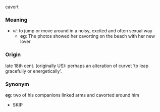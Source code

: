 cavort
### Meaning
+ _vi_: to jump or move around in a noisy, excited and often sexual way
	+ __eg__: The photos showed her cavorting on the beach with her new lover

### Origin

late 18th cent. (originally US): perhaps an alteration of curvet ‘to leap gracefully or energetically’.

### Synonym

__eg__: two of his companions linked arms and cavorted around him 

+ SKIP


